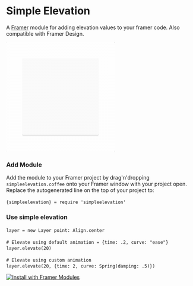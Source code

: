 # Simple Elevation

A [Framer](https://github.com/koenbok/Framer) module for adding elevation values to your framer code. Also compatible with Framer Design.

[![Simple-Elevation Demo](/Simple-elevation-demo.gif)](https://framer.cloud/gXXfI)

### Add Module
Add the module to your Framer project by drag'n'dropping `simpleelevation.coffee` onto your Framer window with your project open.
Replace the autogenerated line on the top of your project to:

`{simpleelevation} = require 'simpleelevation'`

### Use simple elevation

```
layer = new Layer point: Align.center

# Elevate using default animation = {time: .2, curve: "ease"}
layer.elevate(20)

# Elevate using custom animation
layer.elevate(20, {time: 2, curve: Spring(damping: .5)})
```

<a href='https://open.framermodules.com/<Simple Elevation>'>
    <img alt='Install with Framer Modules'
    src='https://www.framermodules.com/assets/badge@2x.png' width='160' height='40' />
</a>

